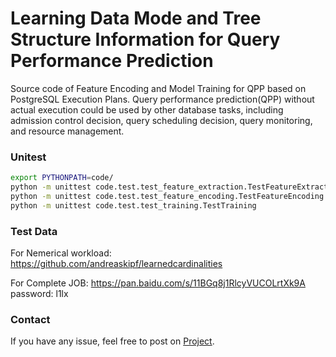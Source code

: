 # Learning Data Mode and Tree Structure Information for Query Performance Prediction

Source code of Feature Encoding and Model Training for QPP based on PostgreSQL Execution Plans.
Query performance prediction(QPP) without actual execution could be used by other database tasks, including admission control decision, query scheduling decision, query monitoring, and resource management.

### Unitest
```bash
export PYTHONPATH=code/
python -m unittest code.test.test_feature_extraction.TestFeatureExtraction
python -m unittest code.test.test_feature_encoding.TestFeatureEncoding
python -m unittest code.test.test_training.TestTraining
```

### Test Data
For Nemerical workload: https://github.com/andreaskipf/learnedcardinalities

For Complete JOB: https://pan.baidu.com/s/11BGq8j1RlcyVUCOLrtXk9A password: l1lx

### Contact

If you have any issue, feel free to post on [Project](https://github.com/shulanglhh/Learning-based-QPP).


